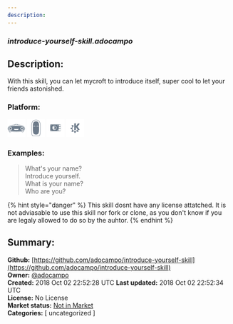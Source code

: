```yaml
---
description: 
---
```


### _introduce-yourself-skill.adocampo_  
## Description:  
With this skill, you can let mycroft to introduce itself, super cool to let your friends astonished.  
  
  
### Platform:  
 ![Mark I](../.gitbook/assets/mark-1-icon.png)  ![Mark II](../.gitbook/assets/mark-2-icon.png)  ![Picroft](../.gitbook/assets/picroft-icon.png)  ![plasmoid](../.gitbook/assets/kde.png)   
### Examples:  
> What's your name?  
> Introduce yourself.  
> What is your name?  
> Who are you?  
  
{% hint style="danger" %}
This skill dosnt have any license attatched. It is not adviasable to use this skill nor fork or clone, as you don't know if you are legaly allowed to do so by the auhtor.
{% endhint %}
  
## Summary:  
**Github:** [https://github.com/adocampo/introduce-yourself-skill](https://github.com/adocampo/introduce-yourself-skill)  
**Owner:** [@adocampo](https://github.com/adocampo)  
**Created:** 2018 Oct 02 22:52:28 UTC  **Last updated:** 2018 Oct 02 22:52:34 UTC  
**License:** No License  
**Market status:** [Not in Market](https://market.mycroft.ai/skill/)  
**Categories:** [ uncategorized ]   

